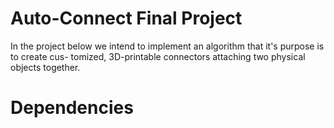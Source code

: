 # Auto-Connect Final Project
In the project below we intend to implement an algorithm that it's purpose is to create cus- tomized, 3D-printable connectors attaching two physical objects together.

# Dependencies
